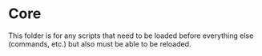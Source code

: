 # Core

This folder is for any scripts that need to be loaded before everything else (commands, etc.) but also must be able to be reloaded.
